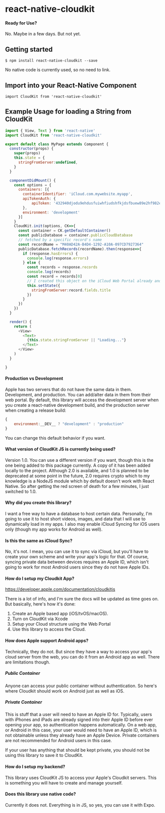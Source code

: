 # react-native-cloudkit

#### Ready for Use?
No. Maybe in a few days. But not yet.

## Getting started

`$ npm install react-native-cloudkit --save`

No native code is currently used, so no need to link.

## Import into your React-Native Component

`import CloudKit from 'react-native-cloudkit'`

## Example Usage for loading a String from CloudKit

```javascript
import { View, Text } from 'react-native'
import CloudKit from 'react-native-cloudkit'

export default class MyPage extends Component {
  constructor(props) {
    super(props)
    this.state = {
      stringFromServer:undefined,
    }
  }

  componentDidMount() {
    const options = {
      containers: [{
        containerIdentifier: 'iCloud.com.mywebsite.myapp',
        apiTokenAuth: {
            apiToken: '432940djodu9ehdusfuiwhfiudshfkjdsfbuew89e2hf982efu'
        },
        environment: 'development'
      }]
    }
    CloudKit.init(options, CK=>{
      const container = CK.getDefaultContainer()
      const publicDatabase = container.publicCloudDatabase
      // fetched by a specific record's name
      const recordName = "M40AD42A-B4D4-1292-A10A-097CD7927364"
      publicDatabase.fetchRecords(recordName).then(response=>{
        if (response.hasErrors) {
          console.log(response.errors)
        } else {
          const records = response.records
          console.log(records)
          const record = records[0]
          // I created this object on the iCloud Web Portal already and added a 'title' field. So I know this exists.
          this.setState({
            stringFromServer:record.fields.title
          })
        }
      })
    })
  }

  render() {
    return (
      <View>
        <Text>
          {this.state.stringFromServer || "Loading..."}
        </Text>
      </View>
    )
  }

}

```

#### Production vs Development

Apple has two servers that do not have the same data in them. Development, and production. You can add/alter data in them from their web portal. By default, this library will access the development server when you create a react-native development build, and the production server when creating a release build:

```javascript
{
    environment:__DEV__ ? "development" : "production"
}
```

You can change this default behavior if you want.

#### What version of CloudKit JS is currently being used?

Version 1.0. You can use a different version if you want, though this is the one being added to this package currently. A copy of it has been added locally to the project. Although 2.0 is available, and 1.0 is planned to be deprecated at some point in the future, 2.0 requires crypto which to my knowledge is a NodeJS module which by default doesn't work with React Native. So after getting the red screen of death for a few minutes, I just switched to 1.0.

#### Why did you create this library?

I want a free way to have a database to host certain data. Personally, I'm going to use it to host short videos, images, and data that I will use to dynamically load in my apps. I also may enable iCloud Syncing for iOS users only (though my app works for Android as well).

#### Is this the same as iCloud Sync?

No, it's not. I mean, you can use it to sync via iCloud, but you'll have to create your own scheme and write your app's logic for that. Of course, syncing private data between devices requires an Apple ID, which isn't going to work for most Android users since they do not have Apple IDs.

#### How do I setup my Cloudkit App?

https://developer.apple.com/documentation/cloudkitjs

There is a lot of info, and I'm sure the docs will be updated as time goes on. But basically, here's how it's done:
1) Create an Apple based app (iOS/tvOS/macOS).
2) Turn on CloudKit via Xcode
3) Setup your Cloud structure using the Web Portal
4) Use this library to access the Cloud.

#### How does Apple support Android apps?

Technically, they do not. But since they have a way to access your app's cloud server from the web, you can do it from an Android app as well. There are limitations though.

##### Public Container
Anyone can access your public container without authentication. So here's where Cloudkit should work on Android just as well as iOS.

##### Private Container
This is stuff that a user will need to have an Apple ID for. Typically, users with iPhones and iPads are already signed into their Apple ID before ever opening your app, so authentication happens automatically. On a web app, or Android in this case, your user would need to have an Apple ID, which is not obtainable unless they already have an Apple Device. Private containers are not recommended for Android users in this case.

If your user has anything that should be kept private, you should not be using this library to save it to CloudKit.

#### How do I setup my backend?

This library uses CloudKit JS to access your Apple's Cloudkit servers. This is something you will have to create and manage yourself.

#### Does this library use native code?

Currently it does not. Everything is in JS, so yes, you can use it with Expo.

